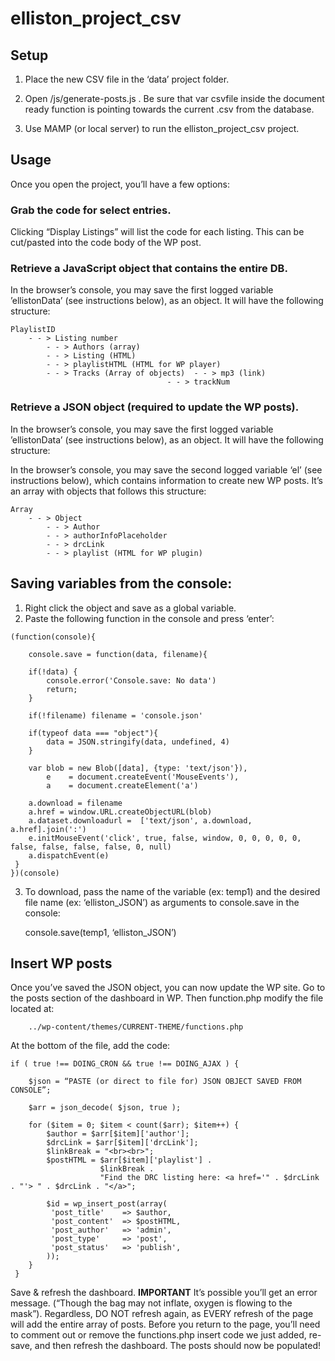 # elliston_project_csv

## Setup

1) Place the new CSV file in the ‘data’ project folder.

2) Open /js/generate-posts.js . Be sure that var csvfile inside the document ready function is pointing towards the current .csv from the database.

3) Use MAMP (or local server) to run the elliston_project_csv project.


## Usage

Once you open the project, you’ll have a few options:

### Grab the code for select entries.

Clicking “Display Listings” will list the code for each listing. This can be cut/pasted into the code body of the WP post.

### Retrieve a JavaScript object that contains the entire DB.

In the browser’s console, you may save the first logged variable ’ellistonData’ (see instructions below), as an object. It will have the following structure:

```
PlaylistID
	- - > Listing number
		- - > Authors (array)
		- - > Listing (HTML)
		- - > playlistHTML (HTML for WP player)
		- - > Tracks (Array of objects)  - - > mp3 (link)
								   - - > trackNum
```

### Retrieve a JSON object (required to update the WP posts).

In the browser’s console, you may save the first logged variable ’ellistonData’ (see instructions below), as an object. It will have the following structure:

In the browser’s console, you may save the second logged variable ‘el’ (see instructions below), which contains information to create new WP posts. It’s an array with objects that follows this structure:

```
Array
	- - > Object
		- - > Author
		- - > authorInfoPlaceholder
		- - > drcLink
		- - > playlist (HTML for WP plugin)
```

## Saving variables from the console:

1) Right click the object and save as a global variable.
2) Paste the following function in the console and press ‘enter’:

```
(function(console){

    console.save = function(data, filename){

    if(!data) {
        console.error('Console.save: No data')
        return;
    }

    if(!filename) filename = 'console.json'

    if(typeof data === "object"){
        data = JSON.stringify(data, undefined, 4)
    }

    var blob = new Blob([data], {type: 'text/json'}),
        e    = document.createEvent('MouseEvents'),
        a    = document.createElement('a')

    a.download = filename
    a.href = window.URL.createObjectURL(blob)
    a.dataset.downloadurl =  ['text/json', a.download, a.href].join(':')
    e.initMouseEvent('click', true, false, window, 0, 0, 0, 0, 0, false, false, false, false, 0, null)
    a.dispatchEvent(e)
 }
})(console)
```

3) To download, pass the name of the variable (ex: temp1) and the desired file name (ex: ‘elliston_JSON’) as arguments to console.save in the console:

	console.save(temp1, ‘elliston_JSON’)


## Insert WP posts

Once you’ve saved the JSON object, you can now update the WP site. Go to the posts section of the dashboard in WP. Then function.php modify the file located at:

```
	../wp-content/themes/CURRENT-THEME/functions.php
```

At the bottom of the file, add the code:

```
if ( true !== DOING_CRON && true !== DOING_AJAX ) {

	$json = “PASTE (or direct to file for) JSON OBJECT SAVED FROM CONSOLE”;

 	$arr = json_decode( $json, true );

 	for ($item = 0; $item < count($arr); $item++) {
 		$author = $arr[$item]['author'];
		$drcLink = $arr[$item]['drcLink'];
 		$linkBreak = "<br><br>";
		$postHTML = $arr[$item]['playlist'] .
					$linkBreak .
					"Find the DRC listing here: <a href='" . $drcLink . "'> " . $drcLink . "</a>";

	    $id = wp_insert_post(array(
 		 'post_title'    => $author,
 		 'post_content'  => $postHTML,
 		 'post_author'   => 'admin',
 		 'post_type'     => 'post',
 		 'post_status'   => 'publish',
 		));
 	}
 }
```

Save & refresh the dashboard. **IMPORTANT** It’s possible you’ll get an error message. (“Though the bag may not inflate, oxygen is flowing to the mask”). Regardless, DO NOT refresh again, as EVERY refresh of the page will add the entire array of posts. Before you return to the page, you’ll need to comment out or remove the functions.php insert code we just added, re-save, and then refresh the dashboard. The posts should now be populated!
